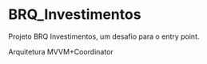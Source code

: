 # BRQ_Investimentos

Projeto BRQ Investimentos, um desafio para o entry point.

Arquitetura MVVM+Coordinator
